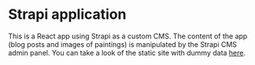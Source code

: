 # Strapi application

This is a React app using Strapi as a custom CMS. The content of the app (blog posts and images of paintings) is manipulated by the Strapi CMS admin panel. You can take a look of the static site with dummy data [here](https://5ee94ebd2c95c28a018cc001--jovana-painter-static.netlify.app/).
